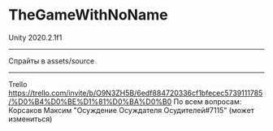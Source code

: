 # TheGameWithNoName
Unity 2020.2.1f1
___
Спрайты в assets/source

___

Trello
https://trello.com/invite/b/O9N3ZH5B/6edf884720336cf1bfecec5739111785/%D0%B4%D0%BE%D1%81%D0%BA%D0%B0
По всем вопросам: Корсаков Максим "Осуждение Осуждателя Осудителей#7115" (может измениться)
